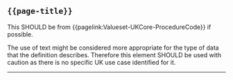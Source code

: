## <code>{{page-title}}</code>

This SHOULD be from {{pagelink:Valueset-UKCore-ProcedureCode}} if possible.

The use of text might be considered more appropriate for the type of data that the definition describes. Therefore this element SHOULD be used with caution as there is no specific UK use case identified for it.

---